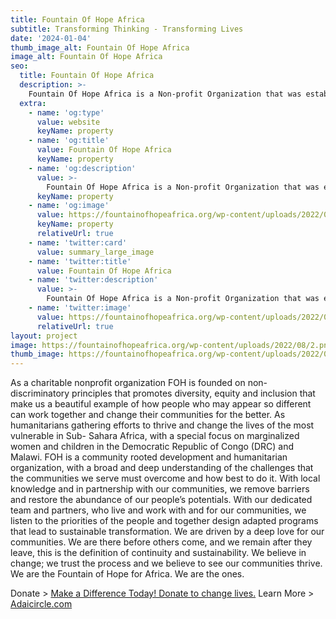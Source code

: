 ```yaml
---
title: Fountain Of Hope Africa
subtitle: Transforming Thinking - Transforming Lives
date: '2024-01-04'
thumb_image_alt: Fountain Of Hope Africa
image_alt: Fountain Of Hope Africa
seo:
  title: Fountain Of Hope Africa
  description: >-
    Fountain Of Hope Africa is a Non-profit Organization that was established since 2010, by Marcel Cirhuza a survivor of war and armed conflicts from the Eastern of the Democratic Republic of Congo. The purpose of FOH is to heal, restore hope, and contribute to building resilient and self-sufficient communities, and promote sustainable development by empowering the most vulnerable through adapted and long-lasting solutions.
  extra:
    - name: 'og:type'
      value: website
      keyName: property
    - name: 'og:title'
      value: Fountain Of Hope Africa
      keyName: property
    - name: 'og:description'
      value: >-
        Fountain Of Hope Africa is a Non-profit Organization that was established since 2010, by Marcel Cirhuza a survivor of war and armed conflicts from the Eastern of the Democratic Republic of Congo. The purpose of FOH is to heal, restore hope, and contribute to building resilient and self-sufficient communities, and promote sustainable development by empowering the most vulnerable through adapted and long-lasting solutions. 
      keyName: property
    - name: 'og:image'
      value: https://fountainofhopeafrica.org/wp-content/uploads/2022/08/2.png
      keyName: property
      relativeUrl: true
    - name: 'twitter:card'
      value: summary_large_image
    - name: 'twitter:title'
      value: Fountain Of Hope Africa
    - name: 'twitter:description'
      value: >-
        Fountain Of Hope Africa is a Non-profit Organization that was established since 2010, by Marcel Cirhuza a survivor of war and armed conflicts from the Eastern of the Democratic Republic of Congo. The purpose of FOH is to heal, restore hope, and contribute to building resilient and self-sufficient communities, and promote sustainable development by empowering the most vulnerable through adapted and long-lasting solutions. 
    - name: 'twitter:image'
      value: https://fountainofhopeafrica.org/wp-content/uploads/2022/08/2.png
      relativeUrl: true
layout: project
image: https://fountainofhopeafrica.org/wp-content/uploads/2022/08/2.png
thumb_image: https://fountainofhopeafrica.org/wp-content/uploads/2022/08/2.png
---
```

As a charitable nonprofit organization FOH is founded on non-discriminatory principles that promotes diversity, equity and inclusion that make us a beautiful example of how people who may appear so different can work together and change their communities for the better. As humanitarians gathering efforts to thrive and change the lives of the most vulnerable in Sub- Sahara Africa, with a special focus on marginalized women and children in the Democratic Republic of Congo (DRC) and Malawi. FOH is a community rooted development and humanitarian organization, with a broad and deep understanding of the challenges that the communities we serve must overcome and how best to do it. With local knowledge and in partnership with our communities, we remove barriers and restore the abundance of our people’s potentials. With our dedicated team and partners, who live and work with and for our communities, we listen to the priorities of the people and together design adapted programs that lead to sustainable transformation. We are driven by a deep love for our communities. We are there before others come, and we remain after they leave, this is the definition of continuity and sustainability. We believe in change; we trust the process and we believe to see our communities thrive. We are the Fountain of Hope for Africa. We are the ones.

Donate > [Make a Difference Today! Donate to change lives.](https://fountainofhopeafrica.org/donation/)
Learn More > [Adaicircle.com](http://www.adaicircle.com/index.html)
